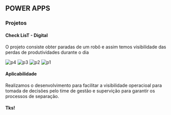 ## POWER APPS

### Projetos

#### Check LisT - Digital

O projeto consiste obter paradas de um robô e assim temos visibilidade das perdas de produtividades durante o dia

![p4](https://user-images.githubusercontent.com/63813811/194687187-c43a2f3f-9574-4818-b9aa-a99bbe92bdaa.png)
![p3](https://user-images.githubusercontent.com/63813811/194687190-b9bb08fc-e983-402b-bb82-7a56143b3f14.png)
![p2](https://user-images.githubusercontent.com/63813811/194687191-fb0bd8ba-bcef-400a-b16c-5e2f48ac1b97.png)
![p1](https://user-images.githubusercontent.com/63813811/194687192-967d523f-deb8-4410-90b4-3e116bf23adf.png)

#### Aplicabilidade

Realizamos o desenvolvimento para facilitar a visibilidade operacioal para tomada de decisões pelo time de gestão e supervição para garantir os processos de separação.




#### Tks!
